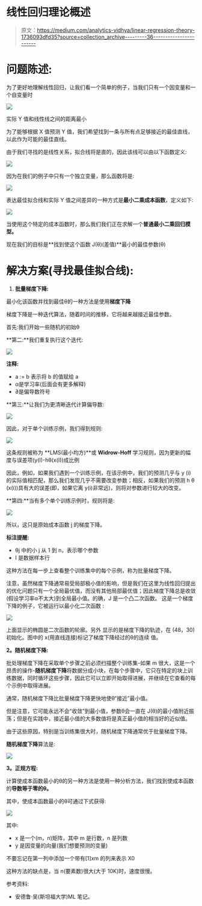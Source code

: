 # 线性回归理论概述

> 原文：<https://medium.com/analytics-vidhya/linear-regression-theory-1736093dfd35?source=collection_archive---------36----------------------->

# 问题陈述:

为了更好地理解线性回归，让我们看一个简单的例子，当我们只有一个因变量和一个自变量时

![](img/3c8b1c26470ec537254bd394f9cb37ef.png)

实际 Y 值和线性线之间的距离最小

为了能够根据 X 值预测 Y 值，我们希望找到一条与所有点足够接近的最佳直线，以此作为可能的最佳直线。

由于我们寻找的是线性关系，拟合线将是直的，因此该线可以由以下函数定义:

![](img/0a91ed13a8ed38d6182e3596f5f613ff.png)

因为在我们的例子中只有一个独立变量，那么函数将是:

![](img/dff31e4cc16bf4a9ccdf0cde98441091.png)

表达最佳拟合线和实际 Y 值之间差异的一种方式是**最小二乘成本函数**，定义如下:

![](img/2eb5406363fd5b26d1a012aecf12c7f3.png)

当使用这个特定的成本函数时，那么我们我们正在求解一个**普通最小二乘回归模型。**

现在我们的目标是**找到使这个函数 J(θ)(差值)**最小的最佳参数(θ)

# **解决方案(寻找最佳拟合线):**

1.  **批量梯度下降:**

最小化该函数并找到最佳θ的一种方法是使用**梯度下降**

梯度下降是一种迭代算法，随着时间的推移，它将越来越接近最佳参数。

首先:我们开始一些随机的初始θ

**第二:**我们重复执行这个迭代:

![](img/61aade0c7f78ef5d47f102e900068c7d.png)

**注释:**

*   a := b 表示将 b 的值赋给 a
*   α是学习率(后面会有更多解释)
*   ∂是偏导数符号

**第三:**让我们为更清晰迭代计算偏导数:

![](img/55f1ce11529581627237ca10a533d204.png)

因此，对于单个训练示例，我们得到规则:

![](img/9e861b5ca3cad3cdb39c7df9d171e4a3.png)

这条规则被称为 **LMS(最小均方)**或 **Widrow-Hoff** 学习规则，因为更新的幅度与误差项(y(I)-hθ(x(I))成比例

因此，例如，如果我们遇到一个训练示例，在该示例中，我们的预测几乎与 y (i)的实际值相匹配，那么我们发现几乎不需要改变参数；相反，如果我们的预测 h θ (x(i))具有大的误差(即，如果它离 y(i)非常远)，则将对参数进行较大的改变。

**第四:**当有多个单个训练示例时，规则将是:

![](img/f5351033940a3d6bfdfcb6961ae7501f.png)

所以，这只是原始成本函数 j 的梯度下降。

**标注提醒:**

*   θj 中的小 j 从 1 到 n，表示哪个参数
*   I 是数据样本行

这种方法在每一步上查看整个训练集中的每个示例，称为批量梯度下降。

注意，虽然梯度下降通常易受局部极小值的影响，但是我们在这里为线性回归提出的优化问题只有一个全局最优值，而没有其他局部最优值；因此梯度下降总是收敛(假设学习率α不太大)到全局最小值。的确，J 是一个凸二次函数。
这是一个梯度下降的例子，它被运行以最小化二次函数
:

![](img/3a0b1b20aed0e3485900206ceb6d5301.png)

上面显示的椭圆是二次函数的轮廓。另外
显示的是梯度下降的轨迹，在
(48，30)初始化。图中的 x(用直线连接)标记了梯度下降经过的θ的连续
值。

**2。随机梯度下降:**

批处理梯度下降在采取单个步骤之前必须扫描整个训练集-如果 m 很大，这是一个昂贵的操作-**随机梯度下降**将数据分成小块，在每个步骤中，它只在特定的块上训练数据，同时循环这些步骤，因此它可以立即开始取得进展，并继续在它查看的每个示例中取得进展。

通常，随机梯度下降比批量梯度下降更快地使θ“接近”最小值。

但是注意，它可能永远不会“收敛”到最小值，参数θ会一直在 J(θ)的最小值附近振荡；但是在实践中，接近最小值的大多数值将是真正最小值的相当好的近似值。

由于这些原因，特别是当训练集很大时，随机梯度下降通常优于批量梯度下降。

**随机梯度下降**算法是:

![](img/e391c09404ad6bf7aab3388c876d0b62.png)

**3。正规方程:**

计算使成本函数最小的θ的另一种方法是使用一种分析方法，我们找到使成本函数的**导数等于零的θ。**

其中，使成本函数最小的θ可通过下式获得:

![](img/29f72f46f48b62ed617365f0b92b56e4.png)

其中:

*   x 是一个(m，n)矩阵，其中 m 是行数，n 是列数
*   y 是因变量的向量(我们想要预测的变量)

不要忘记在第一列中添加一个带有[1]xm 的列来表示 X0

这种方法的缺点是，当 n(要素数)很大(大于 10K)时，速度很慢。

参考资料:

*   安德鲁·吴(斯坦福大学)ML 笔记。